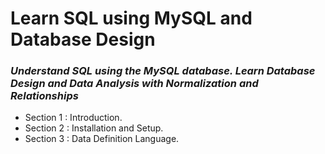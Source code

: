 # **Learn SQL using MySQL and Database Design**
### *Understand SQL using the MySQL database. Learn Database Design and Data Analysis with Normalization and Relationships*

+ Section 1 : Introduction.
+ Section 2 : Installation and Setup.
+ Section 3 : Data Definition Language.
